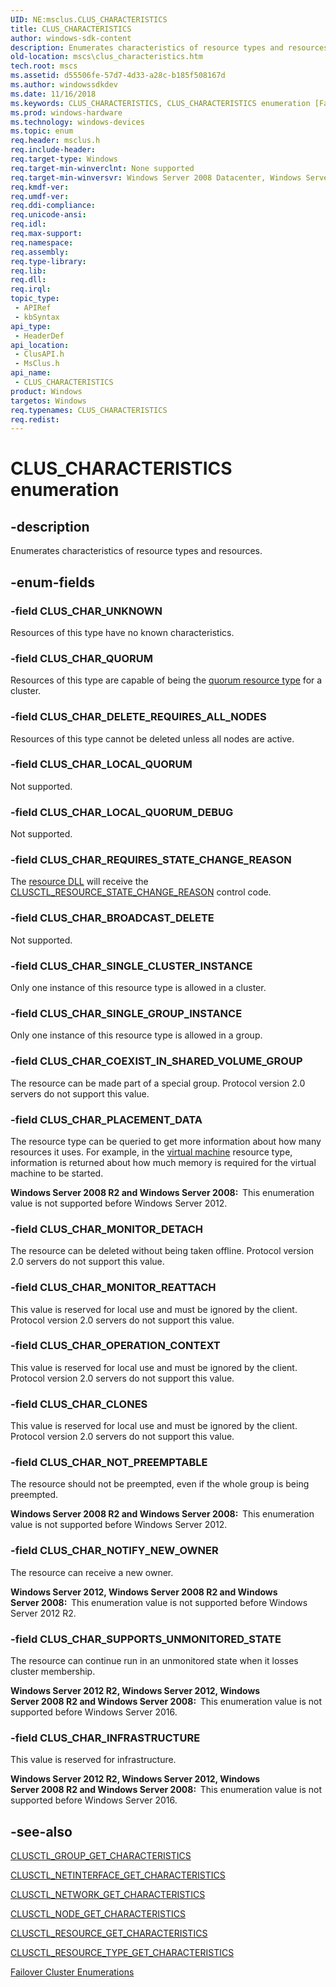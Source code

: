 ```yaml
---
UID: NE:msclus.CLUS_CHARACTERISTICS
title: CLUS_CHARACTERISTICS
author: windows-sdk-content
description: Enumerates characteristics of resource types and resources.
old-location: mscs\clus_characteristics.htm
tech.root: mscs
ms.assetid: d55506fe-57d7-4d33-a28c-b185f508167d
ms.author: windowssdkdev
ms.date: 11/16/2018
ms.keywords: CLUS_CHARACTERISTICS, CLUS_CHARACTERISTICS enumeration [Failover Cluster], CLUS_CHAR_BROADCAST_DELETE, CLUS_CHAR_CLONES, CLUS_CHAR_COEXIST_IN_SHARED_VOLUME_GROUP, CLUS_CHAR_DELETE_REQUIRES_ALL_NODES, CLUS_CHAR_INFRASTRUCTURE, CLUS_CHAR_LOCAL_QUORUM, CLUS_CHAR_LOCAL_QUORUM_DEBUG, CLUS_CHAR_MONITOR_DETACH, CLUS_CHAR_MONITOR_REATTACH, CLUS_CHAR_NOTIFY_NEW_OWNER, CLUS_CHAR_NOT_PREEMPTABLE, CLUS_CHAR_OPERATION_CONTEXT, CLUS_CHAR_PLACEMENT_DATA, CLUS_CHAR_QUORUM, CLUS_CHAR_REQUIRES_STATE_CHANGE_REASON, CLUS_CHAR_SINGLE_CLUSTER_INSTANCE, CLUS_CHAR_SINGLE_GROUP_INSTANCE, CLUS_CHAR_SUPPORTS_UNMONITORED_STATE, CLUS_CHAR_UNKNOWN, _CLUS_CHARACTERISTICS, _CLUS_CHARACTERISTICS enumeration [Failover Cluster], clusapi/CLUS_CHARACTERISTICS, clusapi/CLUS_CHAR_BROADCAST_DELETE, clusapi/CLUS_CHAR_CLONES, clusapi/CLUS_CHAR_COEXIST_IN_SHARED_VOLUME_GROUP, clusapi/CLUS_CHAR_DELETE_REQUIRES_ALL_NODES, clusapi/CLUS_CHAR_INFRASTRUCTURE, clusapi/CLUS_CHAR_LOCAL_QUORUM, clusapi/CLUS_CHAR_LOCAL_QUORUM_DEBUG, clusapi/CLUS_CHAR_MONITOR_DETACH, clusapi/CLUS_CHAR_MONITOR_REATTACH, clusapi/CLUS_CHAR_NOTIFY_NEW_OWNER, clusapi/CLUS_CHAR_NOT_PREEMPTABLE, clusapi/CLUS_CHAR_OPERATION_CONTEXT, clusapi/CLUS_CHAR_PLACEMENT_DATA, clusapi/CLUS_CHAR_QUORUM, clusapi/CLUS_CHAR_REQUIRES_STATE_CHANGE_REASON, clusapi/CLUS_CHAR_SINGLE_CLUSTER_INSTANCE, clusapi/CLUS_CHAR_SINGLE_GROUP_INSTANCE, clusapi/CLUS_CHAR_SUPPORTS_UNMONITORED_STATE, clusapi/CLUS_CHAR_UNKNOWN, clusapi/_CLUS_CHARACTERISTICS, msclus/CLUS_CHARACTERISTICS, msclus/CLUS_CHAR_BROADCAST_DELETE, msclus/CLUS_CHAR_CLONES, msclus/CLUS_CHAR_COEXIST_IN_SHARED_VOLUME_GROUP, msclus/CLUS_CHAR_DELETE_REQUIRES_ALL_NODES, msclus/CLUS_CHAR_INFRASTRUCTURE, msclus/CLUS_CHAR_LOCAL_QUORUM, msclus/CLUS_CHAR_LOCAL_QUORUM_DEBUG, msclus/CLUS_CHAR_MONITOR_DETACH, msclus/CLUS_CHAR_MONITOR_REATTACH, msclus/CLUS_CHAR_NOTIFY_NEW_OWNER, msclus/CLUS_CHAR_NOT_PREEMPTABLE, msclus/CLUS_CHAR_OPERATION_CONTEXT, msclus/CLUS_CHAR_PLACEMENT_DATA, msclus/CLUS_CHAR_QUORUM, msclus/CLUS_CHAR_REQUIRES_STATE_CHANGE_REASON, msclus/CLUS_CHAR_SINGLE_CLUSTER_INSTANCE, msclus/CLUS_CHAR_SINGLE_GROUP_INSTANCE, msclus/CLUS_CHAR_SUPPORTS_UNMONITORED_STATE, msclus/CLUS_CHAR_UNKNOWN, msclus/_CLUS_CHARACTERISTICS, mscs.clus_characteristics
ms.prod: windows-hardware
ms.technology: windows-devices
ms.topic: enum
req.header: msclus.h
req.include-header: 
req.target-type: Windows
req.target-min-winverclnt: None supported
req.target-min-winversvr: Windows Server 2008 Datacenter, Windows Server 2008 Enterprise
req.kmdf-ver: 
req.umdf-ver: 
req.ddi-compliance: 
req.unicode-ansi: 
req.idl: 
req.max-support: 
req.namespace: 
req.assembly: 
req.type-library: 
req.lib: 
req.dll: 
req.irql: 
topic_type:
 - APIRef
 - kbSyntax
api_type:
 - HeaderDef
api_location:
 - ClusAPI.h
 - MsClus.h
api_name:
 - CLUS_CHARACTERISTICS
product: Windows
targetos: Windows
req.typenames: CLUS_CHARACTERISTICS
req.redist: 
---
```


# CLUS_CHARACTERISTICS enumeration


## -description


Enumerates characteristics of resource types and resources.


## -enum-fields




### -field CLUS_CHAR_UNKNOWN

Resources of this type have no known characteristics.


### -field CLUS_CHAR_QUORUM

Resources of this type are capable of being the 
       <a href="https://msdn.microsoft.com/4c2ee30e-4de2-44ba-93ba-d2d89196545e">quorum resource type</a> for a cluster.


### -field CLUS_CHAR_DELETE_REQUIRES_ALL_NODES

Resources of this type cannot be deleted unless all nodes are active.


### -field CLUS_CHAR_LOCAL_QUORUM

Not supported.


### -field CLUS_CHAR_LOCAL_QUORUM_DEBUG

Not supported.


### -field CLUS_CHAR_REQUIRES_STATE_CHANGE_REASON

The <a href="https://msdn.microsoft.com/e1434102-afaf-4a35-887e-a434c628bd90">resource DLL</a> will receive the 
       <a href="https://msdn.microsoft.com/3261c8eb-b88b-428a-8a2b-684e0967f9de">CLUSCTL_RESOURCE_STATE_CHANGE_REASON</a> 
       control code.


### -field CLUS_CHAR_BROADCAST_DELETE

Not supported.


### -field CLUS_CHAR_SINGLE_CLUSTER_INSTANCE

Only one instance of this resource type is allowed in a cluster.


### -field CLUS_CHAR_SINGLE_GROUP_INSTANCE

Only one instance of this resource type is allowed in a group.


### -field CLUS_CHAR_COEXIST_IN_SHARED_VOLUME_GROUP

The resource can be made part of a special group. Protocol version 2.0 servers do not support this value.


### -field CLUS_CHAR_PLACEMENT_DATA

The resource type can be queried to get more information about how many resources it uses. For example, in the <a href="https://msdn.microsoft.com/9f1dcda8-f34b-4801-a35a-970c04ddd6b8">virtual machine</a> resource type, information is returned about how much memory is required for the virtual machine to be started.

<b>Windows Server 2008 R2 and Windows Server 2008:  </b>This enumeration value is not supported before Windows Server 2012.


### -field CLUS_CHAR_MONITOR_DETACH

The resource can be deleted without being taken offline. Protocol version 2.0 servers do not support this value.




### -field CLUS_CHAR_MONITOR_REATTACH

This value is reserved for local use and must be ignored by the client. Protocol version 2.0 servers do not support this value.


### -field CLUS_CHAR_OPERATION_CONTEXT

This value is reserved for local use and must be ignored by the client. Protocol version 2.0 servers do not support this value.


### -field CLUS_CHAR_CLONES

This value is reserved for local use and must be ignored by the client. Protocol version 2.0 servers do not support this value.


### -field CLUS_CHAR_NOT_PREEMPTABLE

The resource should not be preempted, even if the whole group is being preempted.

<b>Windows Server 2008 R2 and Windows Server 2008:  </b>This enumeration value is not supported before Windows Server 2012.


### -field CLUS_CHAR_NOTIFY_NEW_OWNER

The resource can receive a new owner.

<b>Windows Server 2012, Windows Server 2008 R2 and Windows Server 2008:  </b>This enumeration value is not supported before Windows Server 2012 R2.


### -field CLUS_CHAR_SUPPORTS_UNMONITORED_STATE

The resource can continue run in an unmonitored state when it losses cluster membership.

<b>Windows Server 2012 R2, Windows Server 2012, Windows Server 2008 R2 and Windows Server 2008:  </b>This enumeration value is not supported before Windows Server 2016.


### -field CLUS_CHAR_INFRASTRUCTURE

This value is reserved for infrastructure.

<b>Windows Server 2012 R2, Windows Server 2012, Windows Server 2008 R2 and Windows Server 2008:  </b>This enumeration value is not supported before Windows Server 2016.


## -see-also




<a href="https://msdn.microsoft.com/e01103a4-b527-4b8b-9933-7dbe0e6f2ddd">CLUSCTL_GROUP_GET_CHARACTERISTICS</a>



<a href="https://msdn.microsoft.com/5ead5c71-0a35-44c3-aa77-c7c4b8bb197b">CLUSCTL_NETINTERFACE_GET_CHARACTERISTICS</a>



<a href="https://msdn.microsoft.com/a1777dd3-656b-473a-a5a0-4fd9de6c0575">CLUSCTL_NETWORK_GET_CHARACTERISTICS</a>



<a href="https://msdn.microsoft.com/8979b006-5494-4587-9675-983ee9021273">CLUSCTL_NODE_GET_CHARACTERISTICS</a>



<a href="https://msdn.microsoft.com/02de0119-76af-445f-b107-f0ffa57e5ade">CLUSCTL_RESOURCE_GET_CHARACTERISTICS</a>



<a href="https://msdn.microsoft.com/d968810f-cd95-43a8-8897-43ebf0bd6f08">CLUSCTL_RESOURCE_TYPE_GET_CHARACTERISTICS</a>



<a href="https://msdn.microsoft.com/546071de-1067-4b47-b862-668be976e563">Failover Cluster Enumerations</a>
 

 

